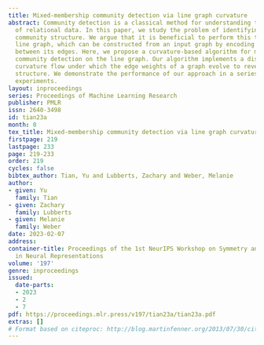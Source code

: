 ```yaml
---
title: Mixed-membership community detection via line graph curvature
abstract: Community detection is a classical method for understanding the structure
  of relational data. In this paper, we study the problem of identifying mixed-membership
  community structure. We argue that it is beneficial to perform this task on the
  line graph, which can be constructed from an input graph by encoding the relationship
  between its edges. Here, we propose a curvature-based algorithm for mixed-membership
  community detection on the line graph. Our algorithm implements a discrete Ricci
  curvature flow under which the edge weights of a graph evolve to reveal its community
  structure. We demonstrate the performance of our approach in a series of benchmark
  experiments.
layout: inproceedings
series: Proceedings of Machine Learning Research
publisher: PMLR
issn: 2640-3498
id: tian23a
month: 0
tex_title: Mixed-membership community detection via line graph curvature
firstpage: 219
lastpage: 233
page: 219-233
order: 219
cycles: false
bibtex_author: Tian, Yu and Lubberts, Zachary and Weber, Melanie
author:
- given: Yu
  family: Tian
- given: Zachary
  family: Lubberts
- given: Melanie
  family: Weber
date: 2023-02-07
address:
container-title: Proceedings of the 1st NeurIPS Workshop on Symmetry and Geometry
  in Neural Representations
volume: '197'
genre: inproceedings
issued:
  date-parts:
  - 2023
  - 2
  - 7
pdf: https://proceedings.mlr.press/v197/tian23a/tian23a.pdf
extras: []
# Format based on citeproc: http://blog.martinfenner.org/2013/07/30/citeproc-yaml-for-bibliographies/
---
```

